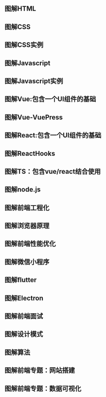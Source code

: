 ## 图解HTML
## 图解CSS
## 图解CSS实例
## 图解Javascript
## 图解Javascript实例
## 图解Vue:包含一个UI组件的基础
## 图解Vue-VuePress
## 图解React:包含一个UI组件的基础
## 图解ReactHooks
## 图解TS：包含vue/react结合使用
## 图解node.js
## 图解前端工程化
## 图解浏览器原理
## 图解前端性能优化
## 图解微信小程序
## 图解flutter
## 图解Electron
## 图解前端面试
## 图解设计模式
## 图解算法
## 图解前端专题：网站搭建
## 图解前端专题：数据可视化

